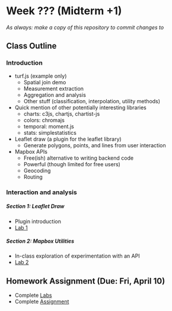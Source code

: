 # Week ??? (Midterm +1)

*As always: make a copy of this repository to commit changes to*

## Class Outline

### Introduction
- turf.js (example only)
  - Spatial join demo
  - Measurement extraction
  - Aggregation and analysis
  - Other stuff (classification, interpolation, utility methods)
- Quick mention of other potentially interesting libraries
  - charts: c3js, chartjs, chartist-js
  - colors: chromajs
  - temporal: moment.js
  - stats: simplestatistics
- Leaflet draw (a plugin for the leaflet library)
  - Generate polygons, points, and lines from user interaction
- Mapbox APIs
  - Free(ish) alternative to writing backend code
  - Powerful (though limited for free users)
  - Geocoding
  - Routing

### Interaction and analysis

##### Section 1: Leaflet Draw
- Plugin introduction
- [Lab 1](lab/lab1)

##### Section 2: Mapbox Utilities
- In-class exploration of experimentation with an API
- [Lab 2](lab/lab2)

## Homework Assignment (Due: Fri, April 10)

- Complete [Labs](lab)
- Complete [Assignment](assignment)

